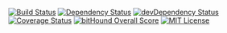 [![Build Status](https://travis-ci.org/CodingInfinity/Benchmark-Web-Interface.svg?branch=develop)](https://travis-ci.org/CodingInfinity/Benchmark-Web-Interface)
[![Dependency Status](https://david-dm.org/CodingInfinity/Benchmark-Web-Interface.svg)](https://david-dm.org/CodingInfinity/Benchmark-Web-Interface)
[![devDependency Status](https://david-dm.org/CodingInfinity/Benchmark-Web-Interface/dev-status.svg)](https://david-dm.org/CodingInfinity/Benchmark-Web-Interface#info=devDependencies)
[![Coverage Status](https://coveralls.io/repos/github/CodingInfinity/Benchmark-Web-Interface/badge.svg?branch=develop)](https://coveralls.io/github/CodingInfinity/Benchmark-Web-Interface?branch=develop)
[![bitHound Overall Score](https://www.bithound.io/github/CodingInfinity/Benchmark-Web-Interface/badges/score.svg)](https://www.bithound.io/github/CodingInfinity/Benchmark-Web-Interface)
[![MIT License](https://img.shields.io/badge/license-MIT%20License-blue.svg)](https://github.com/CodingInfinity/Benchmark-Web-Interface/blob/develop/LICENSE)